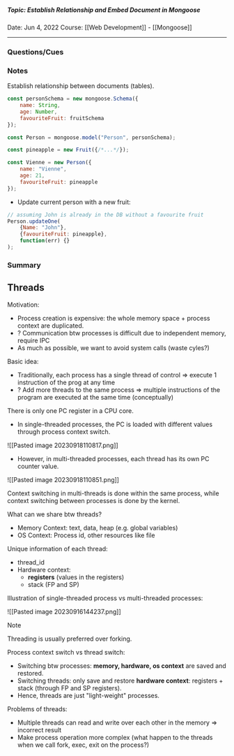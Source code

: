 ##### Topic: Establish Relationship and Embed Document in Mongoose
Date: Jun 4, 2022
Course: [[Web Development]] - [[Mongoose]]
- - -

### Questions/Cues

### Notes
Establish relationship between documents (tables).

```JavaScript
const personSchema = new mongoose.Schema({
	name: String,
	age: Number,
	favouriteFruit: fruitSchema
});

const Person = mongoose.model("Person", personSchema);

const pineapple = new Fruit({/*...*/});

const Vienne = new Person({
	name: "Vienne",
	age: 21,
	favouriteFruit: pineapple
});
```

- Update current person with a new fruit:
```JavaSCript
// assuming John is already in the DB without a favourite fruit
Person.updateOne(
	{Name: "John"},
	{favouriteFruit: pineapple},
	function(err) {}
);
```

### Summary



## Threads

Motivation:
- Process creation is expensive: the whole memory space + process context are duplicated.
- ? Communication btw processes is difficult due to independent memory, require IPC 
- As much as possible, we want to avoid system calls (waste cyles?)

Basic idea:
- Traditionally, each process has a single thread of control => execute 1 instruction of the prog at any time
- ? Add more threads to the same process => multiple instructions of the program are executed at the same time (conceptually)

There is only one PC register in a CPU core. 
- In single-threaded processes,  the PC is loaded with different values through process context switch. 

![[Pasted image 20230918110817.png]]

- However, in multi-threaded processes, each thread has its own PC counter value.

![[Pasted image 20230918110851.png]]

Context switching in multi-threads is done within the same process, while context switching between processes is done by the kernel.


What can we share btw threads? 
- Memory Context: text, data, heap (e.g. global variables)
- OS Context: Process id, other resources like file

Unique information of each thread: 
- thread_id 
- Hardware context:
	- **registers** (values in the registers)
	- stack (FP and SP)

Illustration of single-threaded process vs multi-threaded processes:

![[Pasted image 20230916144237.png]]

>[!note]
> Threading is usually preferred over forking.


Process context switch vs thread switch:
- Switching btw processes: **memory, hardware, os context** are saved and restored.
- Switching threads: only save and restore **hardware context**: registers + stack (through FP and SP registers).
- Hence, threads are just "light-weight" processes.

Problems of threads:
- Multiple threads can read and write over each other in the memory => incorrect result
- Make process operation more complex (what happen to the threads when we call fork, exec, exit on the process?)